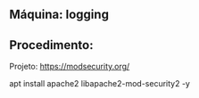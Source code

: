 Máquina: logging
----------------

Procedimento: 
-------------

   Projeto: https://modsecurity.org/

   apt install apache2 libapache2-mod-security2 -y
